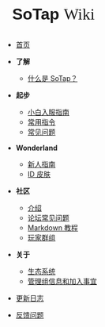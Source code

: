 <div class="no-selection" onclick="location.href='/'" style="font-size: 2rem; margin-left: 16px; margin-bottom: 32px; cursor: pointer;">
<span style="font-family: Poppins, sans-serif; font-weight: 700">SoTap</span> <span style="font-family: Georgia, serif; font-weight: 500">Wiki</span>
</div>

- [首页](index.md)

- **了解**
    - [什么是 SoTap？](introduction.md)
- **起步**
    - [小白入服指南](getting-started/preparation.md)
    - [常用指令](getting-started/basic-commands.md)
    - [常见问题](getting-started/faq.md)
- **Wonderland**
    - [新人指南](wonderland/start.md)
    - [ID 皮肤](wonderland/IDskin.md)
- **社区**
    - [介绍](forum/introduction.md)
    - [论坛常见问题](forum/faq.md)
    - [Markdown 教程](forum/markdown-tutorial.md)
    - [玩家群组](forum/groups.md)
- **关于**
    - [生态系统](/ecosystem.md)
    - [管理组信息和加入事宜](about/management.md)
- [更新日志](https://github.com/sotapmc/SotapWiki/commits/v2)
- [反馈问题](https://github.com/sotapmc/SotapWiki/issues)
